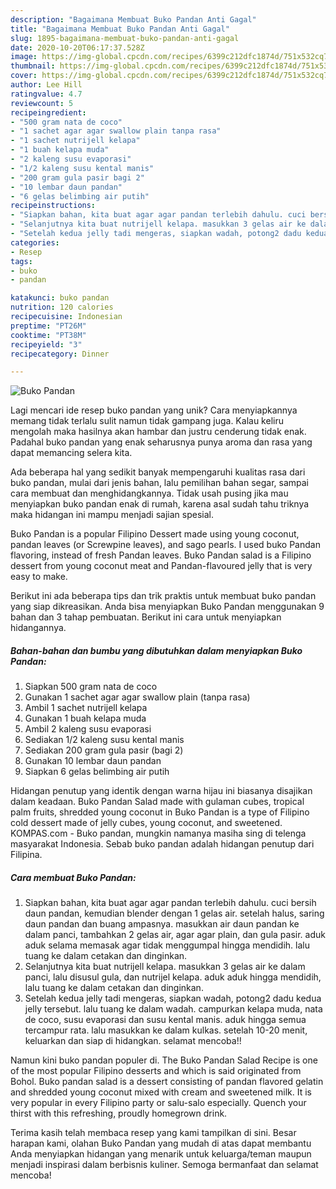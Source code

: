 ```yaml
---
description: "Bagaimana Membuat Buko Pandan Anti Gagal"
title: "Bagaimana Membuat Buko Pandan Anti Gagal"
slug: 1895-bagaimana-membuat-buko-pandan-anti-gagal
date: 2020-10-20T06:17:37.528Z
image: https://img-global.cpcdn.com/recipes/6399c212dfc1874d/751x532cq70/buko-pandan-foto-resep-utama.jpg
thumbnail: https://img-global.cpcdn.com/recipes/6399c212dfc1874d/751x532cq70/buko-pandan-foto-resep-utama.jpg
cover: https://img-global.cpcdn.com/recipes/6399c212dfc1874d/751x532cq70/buko-pandan-foto-resep-utama.jpg
author: Lee Hill
ratingvalue: 4.7
reviewcount: 5
recipeingredient:
- "500 gram nata de coco"
- "1 sachet agar agar swallow plain tanpa rasa"
- "1 sachet nutrijell kelapa"
- "1 buah kelapa muda"
- "2 kaleng susu evaporasi"
- "1/2 kaleng susu kental manis"
- "200 gram gula pasir bagi 2"
- "10 lembar daun pandan"
- "6 gelas belimbing air putih"
recipeinstructions:
- "Siapkan bahan, kita buat agar agar pandan terlebih dahulu. cuci bersih daun pandan, kemudian blender dengan 1 gelas air. setelah halus, saring daun pandan dan buang ampasnya. masukkan air daun pandan ke dalam panci, tambahkan 2 gelas air, agar agar plain, dan gula pasir. aduk aduk selama memasak agar tidak menggumpal hingga mendidih. lalu tuang ke dalam cetakan dan dinginkan."
- "Selanjutnya kita buat nutrijell kelapa. masukkan 3 gelas air ke dalam panci, lalu disusul gula, dan nutrijel kelapa. aduk aduk hingga mendidih, lalu tuang ke dalam cetakan dan dinginkan."
- "Setelah kedua jelly tadi mengeras, siapkan wadah, potong2 dadu kedua jelly tersebut. lalu tuang ke dalam wadah. campurkan kelapa muda, nata de coco, susu evaporasi dan susu kental manis. aduk hingga semua tercampur rata. lalu masukkan ke dalam kulkas. setelah 10-20 menit, keluarkan dan siap di hidangkan. selamat mencoba!!"
categories:
- Resep
tags:
- buko
- pandan

katakunci: buko pandan 
nutrition: 120 calories
recipecuisine: Indonesian
preptime: "PT26M"
cooktime: "PT38M"
recipeyield: "3"
recipecategory: Dinner

---
```



![Buko Pandan](https://img-global.cpcdn.com/recipes/6399c212dfc1874d/751x532cq70/buko-pandan-foto-resep-utama.jpg)

Lagi mencari ide resep buko pandan yang unik? Cara menyiapkannya memang tidak terlalu sulit namun tidak gampang juga. Kalau keliru mengolah maka hasilnya akan hambar dan justru cenderung tidak enak. Padahal buko pandan yang enak seharusnya punya aroma dan rasa yang dapat memancing selera kita.

Ada beberapa hal yang sedikit banyak mempengaruhi kualitas rasa dari buko pandan, mulai dari jenis bahan, lalu pemilihan bahan segar, sampai cara membuat dan menghidangkannya. Tidak usah pusing jika mau menyiapkan buko pandan enak di rumah, karena asal sudah tahu triknya maka hidangan ini mampu menjadi sajian spesial.

Buko Pandan is a popular Filipino Dessert made using young coconut, pandan leaves (or Screwpine leaves), and sago pearls. I used buko Pandan flavoring, instead of fresh Pandan leaves. Buko Pandan salad is a Filipino dessert from young coconut meat and Pandan-flavoured jelly that is very easy to make.


Berikut ini ada beberapa tips dan trik praktis untuk membuat buko pandan yang siap dikreasikan. Anda bisa menyiapkan Buko Pandan menggunakan 9 bahan dan 3 tahap pembuatan. Berikut ini cara untuk menyiapkan hidangannya.

<!--inarticleads1-->

##### Bahan-bahan dan bumbu yang dibutuhkan dalam menyiapkan Buko Pandan:

1. Siapkan 500 gram nata de coco
1. Gunakan 1 sachet agar agar swallow plain (tanpa rasa)
1. Ambil 1 sachet nutrijell kelapa
1. Gunakan 1 buah kelapa muda
1. Ambil 2 kaleng susu evaporasi
1. Sediakan 1/2 kaleng susu kental manis
1. Sediakan 200 gram gula pasir (bagi 2)
1. Gunakan 10 lembar daun pandan
1. Siapkan 6 gelas belimbing air putih


Hidangan penutup yang identik dengan warna hijau ini biasanya disajikan dalam keadaan. Buko Pandan Salad made with gulaman cubes, tropical palm fruits, shredded young coconut in Buko Pandan is a type of Filipino cold dessert made of jelly cubes, young coconut, and sweetened. KOMPAS.com - Buko pandan, mungkin namanya masiha sing di telenga masyarakat Indonesia. Sebab buko pandan adalah hidangan penutup dari Filipina. 

<!--inarticleads2-->

##### Cara membuat Buko Pandan:

1. Siapkan bahan, kita buat agar agar pandan terlebih dahulu. cuci bersih daun pandan, kemudian blender dengan 1 gelas air. setelah halus, saring daun pandan dan buang ampasnya. masukkan air daun pandan ke dalam panci, tambahkan 2 gelas air, agar agar plain, dan gula pasir. aduk aduk selama memasak agar tidak menggumpal hingga mendidih. lalu tuang ke dalam cetakan dan dinginkan.
1. Selanjutnya kita buat nutrijell kelapa. masukkan 3 gelas air ke dalam panci, lalu disusul gula, dan nutrijel kelapa. aduk aduk hingga mendidih, lalu tuang ke dalam cetakan dan dinginkan.
1. Setelah kedua jelly tadi mengeras, siapkan wadah, potong2 dadu kedua jelly tersebut. lalu tuang ke dalam wadah. campurkan kelapa muda, nata de coco, susu evaporasi dan susu kental manis. aduk hingga semua tercampur rata. lalu masukkan ke dalam kulkas. setelah 10-20 menit, keluarkan dan siap di hidangkan. selamat mencoba!!


Namun kini buko pandan populer di. The Buko Pandan Salad Recipe is one of the most popular Filipino desserts and which is said originated from Bohol. Buko pandan salad is a dessert consisting of pandan flavored gelatin and shredded young coconut mixed with cream and sweetened milk. It is very popular in every Filipino party or salu-salo especially. Quench your thirst with this refreshing, proudly homegrown drink. 

Terima kasih telah membaca resep yang kami tampilkan di sini. Besar harapan kami, olahan Buko Pandan yang mudah di atas dapat membantu Anda menyiapkan hidangan yang menarik untuk keluarga/teman maupun menjadi inspirasi dalam berbisnis kuliner. Semoga bermanfaat dan selamat mencoba!
